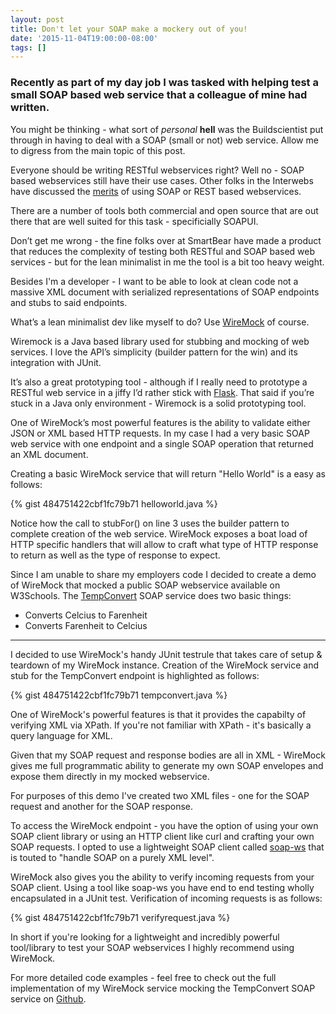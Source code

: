```yaml
---
layout: post
title: Don't let your SOAP make a mockery out of you!
date: '2015-11-04T19:00:00-08:00'
tags: []
---
```


### Recently as part of my day job I was tasked with helping test a small SOAP based web service that a colleague of mine had written. 

You might be thinking - what sort of *personal* **hell** was the Buildscientist put through in having to deal with a SOAP (small or not) web service. Allow me to digress from the main topic of this post. 

Everyone should be writing RESTful webservices right? Well no - SOAP based webservices still have their use cases. Other folks in the Interwebs have discussed the [merits](http://stackoverflow.com/questions/19884295/soap-vs-rest-differences) of using SOAP or REST based webservices. 

There are a number of tools both commercial and open source that are out there that are well suited for this task - specificially SOAPUI.

Don’t get me wrong - the fine folks over at SmartBear have made a product that reduces the complexity of testing both RESTful and SOAP based web services - but for the lean minimalist in me the tool is a bit too heavy weight. 

Besides I'm a developer - I want to be able to look at clean code not a massive XML document with serialized representations of SOAP endpoints and stubs to said endpoints.

What’s a lean minimalist dev like myself to do? Use [WireMock](http://wiremock.org) of course.

Wiremock is a Java based library used for stubbing and mocking of web services. I love the API’s simplicity (builder pattern for the win) and its integration with JUnit.

It’s also a great prototyping tool - although if I really need to prototype a RESTful web service in a jiffy I’d rather stick with [Flask](http://flask.pocoo.org/). That said if you’re stuck in a Java only environment - Wiremock is a solid prototyping tool.

One of WireMock’s most powerful features is the ability to validate either JSON or XML based HTTP requests. In my case I had a very basic SOAP web service with one endpoint and a single SOAP operation that returned an XML document. 

Creating a basic WireMock service that will return "Hello World" is a easy as follows: 

{% gist 484751422cbf1fc79b71 helloworld.java %}

Notice how the call to stubFor() on line 3 uses the builder pattern to complete creation of the web service. WireMock exposes a boat load of HTTP specific handlers that will allow to craft what type of HTTP response to return as well as the type of response to expect. 

Since I am unable to share my employers code I decided to create a demo of WireMock that mocked a public SOAP webservice available on W3Schools. The [TempConvert](http://www.w3schools.com/webservices/tempconvert.asmx) SOAP service does two basic things: 

- Converts Celcius to Farenheit
- Converts Farenheit to Celcius

-----

I decided to use WireMock's handy JUnit testrule that takes care of setup & teardown of my WireMock instance. Creation of the WireMock service and stub for the TempConvert endpoint is highlighted as follows: 

{% gist 484751422cbf1fc79b71 tempconvert.java %}

One of WireMock's powerful features is that it provides the capabilty of verifying XML via XPath. If you're not familiar with XPath - it's basically a query language for XML. 

Given that my SOAP request and response bodies are all in XML - WireMock gives me full programmatic ability to generate my own SOAP envelopes and expose them directly in my mocked webservice. 

For purposes of this demo I've created two XML files - one for the SOAP request and another for the SOAP response. 

To access the WireMock endpoint - you have the option of using your own SOAP client library or using an HTTP client like curl and crafting your own SOAP requests. I opted to use a lightweight SOAP client called [soap-ws](https://github.com/reficio/soap-ws) that is touted to "handle SOAP on a purely XML level".

WireMock also gives you the ability to verify incoming requests from your SOAP client. Using a tool like soap-ws you have end to end testing wholly encapsulated in a JUnit test. Verification of incoming requests is as follows: 

{% gist 484751422cbf1fc79b71 verifyrequest.java %}

In short if you're looking for a lightweight and incredibly powerful tool/library to test your SOAP webservices I highly recommend using WireMock. 

For more detailed code examples - feel free to check out the full implementation of my WireMock service mocking the TempConvert SOAP service on [Github](https://github.com/buildscientist/wiremock-demo).